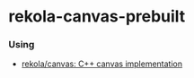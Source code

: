 rekola-canvas-prebuilt
======================
### Using
- [rekola/canvas: C++ canvas implementation](https://github.com/rekola/canvas)
